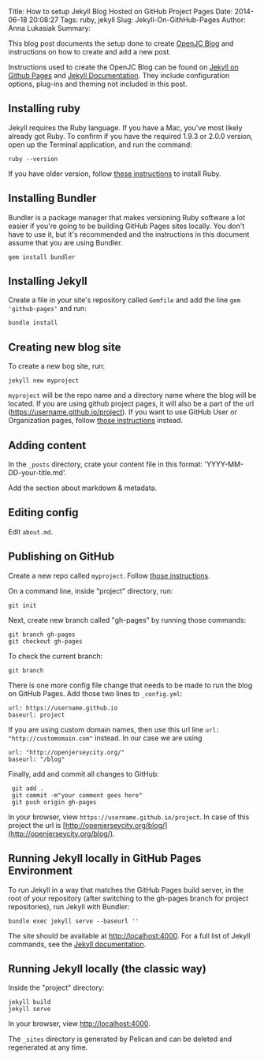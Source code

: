 Title: How to setup Jekyll Blog Hosted on GitHub Project Pages
Date: 2014-06-18 20:08:27
Tags: ruby, jekyll
Slug: Jekyll-On-GithHub-Pages
Author: Anna Lukasiak
Summary: 

This blog post documents the setup done to create [OpenJC Blog](http://openjerseycity.org/blog) and instructions on how to create and add a new post.

Instructions used to create the OpenJC Blog can be found on [Jekyll on Github Pages](https://help.github.com/articles/using-jekyll-with-pages#installing-jekyll) and [Jekyll Documentation](http://jekyllrb.com/).  They include configuration options, plug-ins and theming not included in this post.

Installing ruby
---------------
Jekyll requires the Ruby language. If you have a Mac, you've most likely already got Ruby. To confirm if you have the required 1.9.3 or 2.0.0 version, open up the Terminal application, and run the command:

	ruby --version

If you have older version, follow [these instructions](https://www.ruby-lang.org/en/downloads/) to install Ruby.

Installing Bundler
------------------
Bundler is a package manager that makes versioning Ruby software a lot easier if you're going to be building GitHub Pages sites locally.  You don't have to use it, but it's recommended and the instructions in this document assume that you are using Bundler.

	gem install bundler

Installing Jekyll
-----------------
Create a file in your site's repository called `Gemfile` and add the line `gem 'github-pages'` and run:

	bundle install

Creating new blog site
----------------------
To create a new bog site, run:

	jekyll new myproject

 `myproject` will be the repo name and a directory name where the blog will be located.  If you are using github project pages, it will also be a part of the url (https://username.github.io/project).  If you want to use GitHub User or Organization pages, follow [those instructions](http://jekyllrb.com/docs/github-pages/#user-and-organization-pages) instead.

Adding content
--------------
In the `_posts` directory, crate your content file in this format:  'YYYY-MM-DD-your-title.md'.

Add the section about markdown & metadata.

Editing config
--------------
Edit `about.md`.  

Publishing on GitHub
--------------------
Create a new repo called `myproject`.  Follow [those instructions](https://help.github.com/articles/creating-a-new-repository).

On a command line, inside "project" directory, run:

	git init

Next, create new branch called "gh-pages" by running those commands:
	
	git branch gh-pages
	git checkout gh-pages

To check the current branch:

	git branch

There is one more config file change that needs to be made to run the blog on GitHub Pages.  Add those two lines to `_config.yml`:

	url: https://username.github.io
	baseurl: project

If you are using custom domain names, then use this url line `url: "http://customomain.com"` instead.  In our case we are using 

	url: "http://openjerseycity.org/"
	baseurl: "/blog"

Finally, add and commit all changes to GitHub:

	 git add .
	 git commit -m"your comment goes here"
	 git push origin gh-pages

In your browser, view `https://username.github.io/project`.  In case of this project the url is [http://openjerseycity.org/blog/](http://openjerseycity.org/blog/).

Running Jekyll locally in GitHub Pages Environment
--------------------------------------------------
To run Jekyll in a way that matches the GitHub Pages build server, in the root of your repository (after switching to the gh-pages branch for project repositories), run Jekyll with Bundler: 

	bundle exec jekyll serve --baseurl ''

The site should be available at [http://localhost:4000](http://localhost:4000). For a full list of Jekyll commands, see the [Jekyll documentation](http://jekyllrb.com/docs/usage/).

Running Jekyll locally (the classic way)
----------------------------------------
Inside the "project" directory:

	jekyll build
	jekyll serve

In your browser, view [http://localhost:4000](http://localhost:4000).

The `_sites` directory is generated by Pelican and can be deleted and regenerated at any time.
